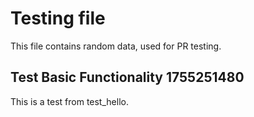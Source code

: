 # Testing file

This file contains random data, used for PR testing.


## Test Basic Functionality 1755251480

This is a test from test_hello.
